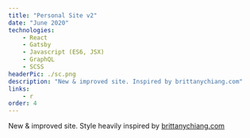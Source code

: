 ```yaml
---
title: "Personal Site v2"
date: "June 2020"
technologies: 
    - React
    - Gatsby
    - Javascript (ES6, JSX)
    - GraphQL
    - SCSS
headerPic: ./sc.png
description: "New & improved site. Inspired by brittanychiang.com"
links:
    - r
order: 4
---
```


New & improved site. Style heavily inspired by [brittanychiang.com](https://brittanychiang.com)